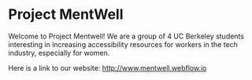 # Project MentWell

Welcome to Project Mentwell! We are a group of 4 UC Berkeley students interesting in increasing accessibility resources for workers in the tech industry, especially for women.

Here is a link to our website: <http://www.mentwell.webflow.io>
